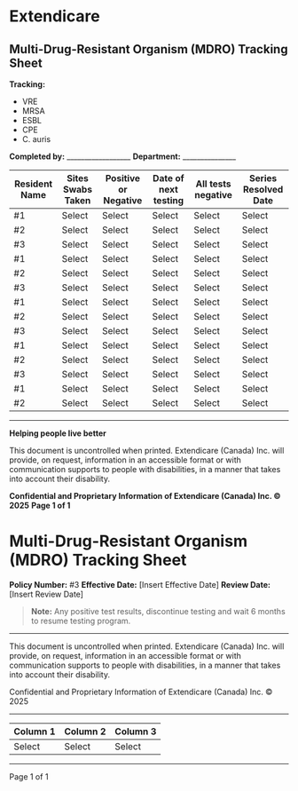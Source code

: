 # Extendicare
## Multi-Drug-Resistant Organism (MDRO) Tracking Sheet

**Tracking:**
- VRE
- MRSA
- ESBL
- CPE
- C. auris

**Completed by:** __________________
**Department:** _______________

| Resident Name | Sites Swabs Taken | Positive or Negative | Date of next testing | All tests negative | Series Resolved Date |
|---------------|-------------------|----------------------|----------------------|--------------------|----------------------|
| #1            | Select            | Select               | Select               | Select             | Select               |
| #2            | Select            | Select               | Select               | Select             | Select               |
| #3            | Select            | Select               | Select               | Select             | Select               |
| #1            | Select            | Select               | Select               | Select             | Select               |
| #2            | Select            | Select               | Select               | Select             | Select               |
| #3            | Select            | Select               | Select               | Select             | Select               |
| #1            | Select            | Select               | Select               | Select             | Select               |
| #2            | Select            | Select               | Select               | Select             | Select               |
| #3            | Select            | Select               | Select               | Select             | Select               |
| #1            | Select            | Select               | Select               | Select             | Select               |
| #2            | Select            | Select               | Select               | Select             | Select               |
| #3            | Select            | Select               | Select               | Select             | Select               |
| #1            | Select            | Select               | Select               | Select             | Select               |
| #2            | Select            | Select               | Select               | Select             | Select               |

----

**Helping people live better**

This document is uncontrolled when printed.
Extendicare (Canada) Inc. will provide, on request, information in an accessible format or with communication supports to people with disabilities, in a manner that takes into account their disability.

**Confidential and Proprietary Information of Extendicare (Canada) Inc. © 2025**
**Page 1 of 1**

# Multi-Drug-Resistant Organism (MDRO) Tracking Sheet

**Policy Number:** #3
**Effective Date:** [Insert Effective Date]
**Review Date:** [Insert Review Date]

> **Note:** Any positive test results, discontinue testing and wait 6 months to resume testing program.

----

This document is uncontrolled when printed. Extendicare (Canada) Inc. will provide, on request, information in an accessible format or with communication supports to people with disabilities, in a manner that takes into account their disability.

Confidential and Proprietary Information of Extendicare (Canada) Inc. © 2025

----

| Column 1 | Column 2 | Column 3 |
|----------|----------|----------|
| Select   | Select   | Select   |

----

Page 1 of 1